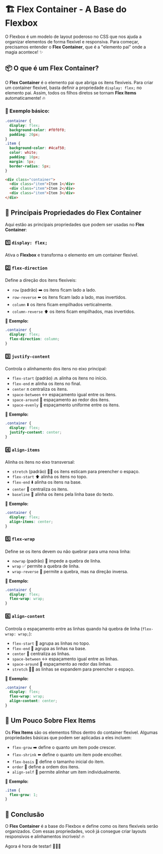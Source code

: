 # 🏗️ Flex Container - A Base do Flexbox

O Flexbox é um modelo de layout poderoso no CSS que nos ajuda a organizar elementos de forma flexível e responsiva. Para começar, precisamos entender o **Flex Container**, que é a "elemento pai" onde a magia acontece! ✨

## 📦 O que é um Flex Container?
O **Flex Container** é o elemento pai que abriga os itens flexíveis. Para criar um container flexível, basta definir a propriedade `display: flex;` no elemento pai. Assim, todos os filhos diretos se tornam **Flex Items** automaticamente! 🔥

### 📝 Exemplo básico:
```css
.container {
  display: flex;
  background-color: #f0f0f0;
  padding: 20px;
}
.item {
  background-color: #4caf50;
  color: white;
  padding: 10px;
  margin: 5px;
  border-radius: 5px;
}
```

```html
<div class="container">
  <div class="item">Item 1</div>
  <div class="item">Item 2</div>
  <div class="item">Item 3</div>
</div>
```

## 🎯 Principais Propriedades do Flex Container
Aqui estão as principais propriedades que podem ser usadas no **Flex Container**:

### 1️⃣ `display: flex;`
Ativa o **Flexbox** e transforma o elemento em um container flexível.

### 2️⃣ `flex-direction`
Define a direção dos itens flexíveis:
- `row` (padrão) ➡️ os itens ficam lado a lado.
- `row-reverse` ⬅️ os itens ficam lado a lado, mas invertidos.
- `column` ⬇️ os itens ficam empilhados verticalmente.
- `column-reverse` ⬆️ os itens ficam empilhados, mas invertidos.

🔹 **Exemplo:**
```css
.container {
  display: flex;
  flex-direction: column;
}
```

### 3️⃣ `justify-content`
Controla o alinhamento dos itens no eixo principal:
- `flex-start` (padrão) 🔜 alinha os itens no início.
- `flex-end` 🔚 alinha os itens no final.
- `center` 🔛 centraliza os itens.
- `space-between` ↔️ espaçamento igual entre os itens.
- `space-around` 🔄 espaçamento ao redor dos itens.
- `space-evenly` 🔀 espaçamento uniforme entre os itens.

🔹 **Exemplo:**
```css
.container {
  display: flex;
  justify-content: center;
}
```

### 4️⃣ `align-items`
Alinha os itens no eixo transversal:
- `stretch` (padrão) 🔼🔽 os itens esticam para preencher o espaço.
- `flex-start` ⬆️ alinha os itens no topo.
- `flex-end` ⬇️ alinha os itens na base.
- `center` 🔘 centraliza os itens.
- `baseline` 📏 alinha os itens pela linha base do texto.

🔹 **Exemplo:**
```css
.container {
  display: flex;
  align-items: center;
}
```

### 5️⃣ `flex-wrap`
Define se os itens devem ou não quebrar para uma nova linha:
- `nowrap` (padrão) 🚫 impede a quebra de linha.
- `wrap` ✅ permite a quebra de linha.
- `wrap-reverse` 🔄 permite a quebra, mas na direção inversa.

🔹 **Exemplo:**
```css
.container {
  display: flex;
  flex-wrap: wrap;
}
```

### 6️⃣ `align-content`
Controla o espaçamento entre as linhas quando há quebra de linha (`flex-wrap: wrap;`):
- `flex-start` 🔼 agrupa as linhas no topo.
- `flex-end` 🔽 agrupa as linhas na base.
- `center` 🔘 centraliza as linhas.
- `space-between` ↔️ espaçamento igual entre as linhas.
- `space-around` 🔄 espaçamento ao redor das linhas.
- `stretch` 🔼🔽 as linhas se expandem para preencher o espaço.

🔹 **Exemplo:**
```css
.container {
  display: flex;
  flex-wrap: wrap;
  align-content: center;
}
```

## 🧩 Um Pouco Sobre Flex Items
Os **Flex Items** são os elementos filhos dentro do container flexível. Algumas propriedades básicas que podem ser aplicadas a eles incluem:

- `flex-grow` ➡️ define o quanto um item pode crescer.
- `flex-shrink` ⬅️ define o quanto um item pode encolher.
- `flex-basis` 📏 define o tamanho inicial do item.
- `order` 🔢 define a ordem dos itens.
- `align-self` 🔄 permite alinhar um item individualmente.

🔹 **Exemplo:**
```css
.item {
  flex-grow: 1;
}
```

## 🚀 Conclusão
O **Flex Container** é a base do Flexbox e define como os itens flexíveis serão organizados. Com essas propriedades, você já consegue criar layouts responsivos e alinhamentos incríveis! 🔥

Agora é hora de testar! 🎨👨‍💻

